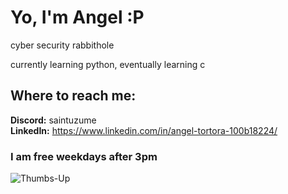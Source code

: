 # Yo, I'm Angel :P
cyber security rabbithole

currently learning python, eventually learning c

## Where to reach me:
**Discord:** saintuzume<br>
**LinkedIn:** https://www.linkedin.com/in/angel-tortora-100b18224/

### I am free weekdays after 3pm
![Thumbs-Up](http://78.media.tumblr.com/057833c8c52daffe8720d7474eb5eb0d/tumblr_n1wq4piCMU1qmpmfmo1_250.gif)
